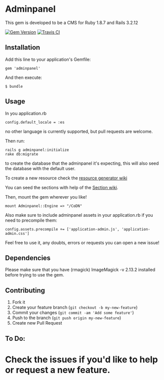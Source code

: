 # Adminpanel

This gem is developed to be a CMS for Ruby 1.8.7 and Rails 3.2.12 

[![Gem Version](https://badge.fury.io/rb/adminpanel.png)](http://badge.fury.io/rb/adminpanel@2x)
[![Travis CI   ](https://api.travis-ci.org/joseramonc/adminpanel.png)       ](https://travis-ci.org/joseramonc/adminpanel)

## Installation

Add this line to your application's Gemfile:

    gem 'adminpanel'

And then execute:

    $ bundle

## Usage

In you application.rb 

    config.default_locale = :es
no other language is currently supported, but pull requests are welcome.

Then run:

    rails g adminpanel:initialize
    rake db:migrate
to create the database that the adminpanel it's expecting, this will also seed the database with the default user.

To create a new resource check the [resource generator wiki](https://github.com/joseramonc/adminpanel/wiki/Resource-Generator)

You can seed the sections with help of the [Section wiki](https://github.com/joseramonc/adminpanel/wiki/Section-objects).

Then, mount the gem wherever you like!

    mount Adminpanel::Engine => "/CoDN"

Also make sure to include adminpanel assets in your application.rb if you need to precompile them:

    config.assets.precompile += ['application-admin.js', 'application-admin.css']
Feel free to use it, any doubts, errors or requests you can open a new issue!

## Dependencies

Please make sure that you have (rmagick) ImageMagick -v 2.13.2 installed before trying to use the gem.

## Contributing

1. Fork it
2. Create your feature branch (`git checkout -b my-new-feature`)
3. Commit your changes (`git commit -am 'Add some feature'`)
4. Push to the branch (`git push origin my-new-feature`)
5. Create new Pull Request

## To Do:

# Check the issues if you'd like to help or request a new feature.
